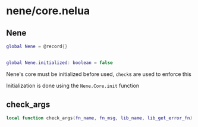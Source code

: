 # nene/core.nelua
## Nene
```lua
global Nene = @record{}
```


## 
```lua
global Nene.initialized: boolean = false
```
Nene's core must be initialized before used, `check`s are used to enforce this 
 
Initialization is done using the `Nene.Core.init` function

## check_args
```lua
local function check_args(fn_name, fn_msg, lib_name, lib_get_error_fn)
```


